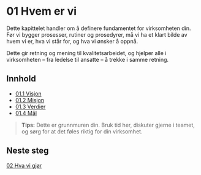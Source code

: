 # 01 Hvem er vi

Dette kapittelet handler om å definere fundamentet for virksomheten din. Før vi bygger prosesser, rutiner og prosedyrer, må vi ha et klart bilde av hvem vi er, hva vi står for, og hva vi ønsker å oppnå.

Dette gir retning og mening til kvalitetsarbeidet, og hjelper alle i virksomheten – fra ledelse til ansatte – å trekke i samme retning.

## Innhold

- [01.1 Visjon](01.1%20Visjon.md)
- [01.2 Misjon](01.2%20Misjon.md)
- [01.3 Verdier](01.3%20Verdier.md)
- [01.4 Mål](01.4%20Mål.md)

> **Tips:** Dette er grunnmuren din. Bruk tid her, diskuter gjerne i teamet, og sørg for at det føles riktig for din virksomhet.

## Neste steg
[02 Hva vi gjør](/0.%20Kom%20igang/02%20Hva%20vi%20gjør/README.md)  

